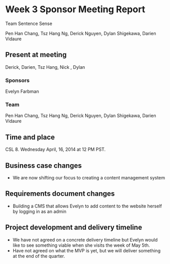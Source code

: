 # Week 3 Sponsor Meeting Report

Team Sentence Sense

Pen Han Chang, Tsz Hang Ng, Derick Nguyen, Dylan Shigekawa, Darien Vidaure

## Present at meeting

Derick, Darien, Tsz Hang, Nick , Dylan

### Sponsors

Evelyn Farbman

### Team

Pen Han Chang, Tsz Hang Ng, Derick Nguyen, Dylan Shigekawa, Darien Vidaure

## Time and place

CSL 8. Wednesday April, 16, 2014 at 12 PM PST.

## Business case changes

+ We are now shifting our focus to creating a content management system

## Requirements document changes

+ Building a CMS that allows Evelyn to add content to the website herself by logging in as an admin

## Project development and delivery timeline

+ We have not agreed on a concrete delivery timeline but Evelyn would like to see something viable when she visits the week of May 5th.
+ Have not agreed on what the MVP is yet, but we will deliver something at the end of the quarter.





